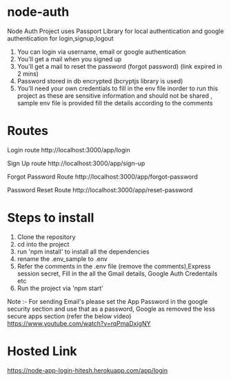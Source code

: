 # node-auth
Node Auth Project uses Passport Library for local authentication and google authentication for login,signup,logout

1) You can login via username, email or google authentication
2) You'll get a mail when you signed up
3) You'll get a mail to reset the password (forgot password) (link expired in 2 mins)
4) Password stored in db encrypted (bcryptjs library is used)
5) You'll need your own credentials to fill in the env file inorder to run this project as these are sensitive information and should not be shared , sample env file is provided fill the details according to the comments

# Routes

Login route
http://localhost:3000/app/login

Sign Up route
http://localhost:3000/app/sign-up

Forgot Password Route
http://localhost:3000/app/forgot-password

Password Reset Route
http://localhost:3000/app/reset-password

# Steps to install

1) Clone the repository
2) cd into the project
3) run 'npm install' to install all the dependencies
4) rename the .env_sample to .env 
5) Refer the comments in the .env file (remove the comments),Express session secret, Fill in the all the Gmail details, Google Auth Credentails etc
6)  Run the project via 'npm start'

Note :- For sending Email's please set the App Password in the google security section and use that as a password, Google as removed the less secure apps section (refer the below video)
https://www.youtube.com/watch?v=rqPmaDxigNY

# Hosted Link
https://node-app-login-hitesh.herokuapp.com/app/login
